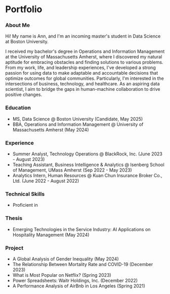# Portfolio

### About Me 
Hi! My name is Ann, and I'm an incoming master's student in Data Science at Boston University.

I received my bachelor's degree in Operations and Information Management at the University of Massachusetts Amherst, where I discovered my natural aptitude for embracing obstacles and finding solutions to various problems. From my work, life, and leadership experiences, I've developed a strong passion for using data to make adaptable and accountable decisions that optimize outcomes for global communities. Particularly, I'm interested in the intersections of business, technology, and healthcare. As an aspiring data scientist, I aim to bridge the gaps in human-machine collaboration to drive positive changes.

### Education 
- MS, Data Science @ Boston University (Candidate, May 2025)
- BBA, Operations and Information Management @ University of Massachusetts Amherst (May 2024)

### Experience 
- Summer Analyst, Technology Operations @ BlackRock, Inc. (June 2023 - August 2023)
- Teaching Assistant, Business Intelligence & Analytics @ Isenberg School of Management, UMass Amherst (Sep 2022 - May 2023)
- Analytics Intern, Human Resources @ Kuan Chun Insurance Broker Co., Ltd. (June 2022 - August 2022)

### Technical Skills 
- Proficient in 

### Thesis 
- Emerging Technologies in the Service Industry: AI Applications on Hospitality Management (May 2024)

### Project 
- A Global Analysis of Gender Inequality (May 2024)
- The Relationship Between Mortality Rate and COVID-19 (December 2023)
- What is Most Popular on Netflix? (Spring 2023)
- Power Spreadsheets: Waitr Holdings, Inc. (December 2022)
- A Performance Analysis of AirBnb in Los Angeles (Spring 2021)
